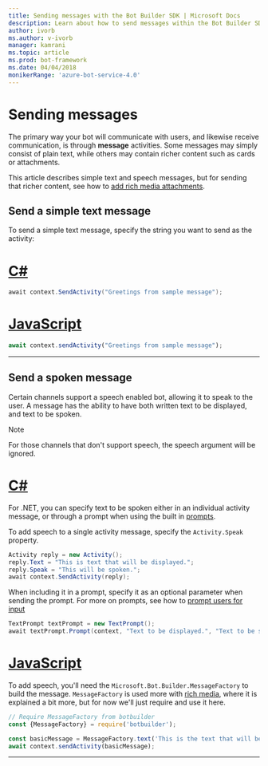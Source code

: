 ```yaml
---
title: Sending messages with the Bot Builder SDK | Microsoft Docs
description: Learn about how to send messages within the Bot Builder SDK.
author: ivorb
ms.author: v-ivorb
manager: kamrani
ms.topic: article
ms.prod: bot-framework
ms.date: 04/04/2018
monikerRange: 'azure-bot-service-4.0'
---
```


# Sending messages

The primary way your bot will communicate with users, and likewise receive communication, is through **message** activities. Some messages may simply consist of plain text, while others may contain richer content such as cards or attachments.

This article describes simple text and speech messages, but for sending that richer content, see how to [add rich media attachments](bot-builder-howto-add-media-attachments.md).

## Send a simple text message

To send a simple text message, specify the string you want to send as the activity:

# [C#](#tab/csharp)
```cs
await context.SendActivity("Greetings from sample message");
```

# [JavaScript](#tab/javascript)
```javascript
await context.sendActivity("Greetings from sample message");
```
---

## Send a spoken message

Certain channels support a speech enabled bot, allowing it to speak to the user. A message has the ability to have both written text to be displayed, and text to be spoken.

> [!NOTE] 
> For those channels that don't support speech, the speech argument will be ignored.

# [C#](#tab/csharp)

For .NET, you can specify text to be spoken either in an individual activity message, or through a prompt when using the built in [prompts](bot-builder-prompts.md).

To add speech to a single activity message, specify the `Activity.Speak` property.

```cs
Activity reply = new Activity();
reply.Text = "This is text that will be displayed.";
reply.Speak = "This will be spoken.";
await context.SendActivity(reply);
```

When including it in a prompt, specify it as an optional parameter when sending the prompt. For more on prompts, see how to [prompt users for input](bot-builder-prompts.md)

```cs
TextPrompt textPrompt = new TextPrompt();
await textPrompt.Prompt(context, "Text to be displayed.", "Text to be spoken.");
```

# [JavaScript](#tab/javascript)

To add speech, you'll need the `Microsoft.Bot.Builder.MessageFactory` to build the message. `MessageFactory` is used more with [rich media](bot-builder-howto-add-media-attachments.md), where it is explained a bit more, but for now we'll just require and use it here.

```javascript
// Require MessageFactory from botbuilder
const {MessageFactory} = require('botbuilder');

const basicMessage = MessageFactory.text('This is the text that will be displayed.', 'This is the text that will be spoken.');
await context.sendActivity(basicMessage);
```
---
